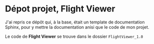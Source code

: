 
# Dépot projet, Flight Viewer

J'ai repris ce dépôt qui, à la base, était un template de documentation Sphinx, pour y mettre la documentation anisi que le code de mon projet.

Le code de **Flight Viewer** se trouve dans le dossier `FlightViewer_1.0`
